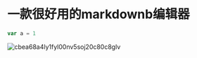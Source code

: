 # 一款很好用的markdownb编辑器

```javascript
var a = 1
```

![cbea68a4ly1fyl00nv5soj20c80c8glv](C:\Users\Nydia\Desktop\cbea68a4ly1fyl00nv5soj20c80c8glv.jpg)